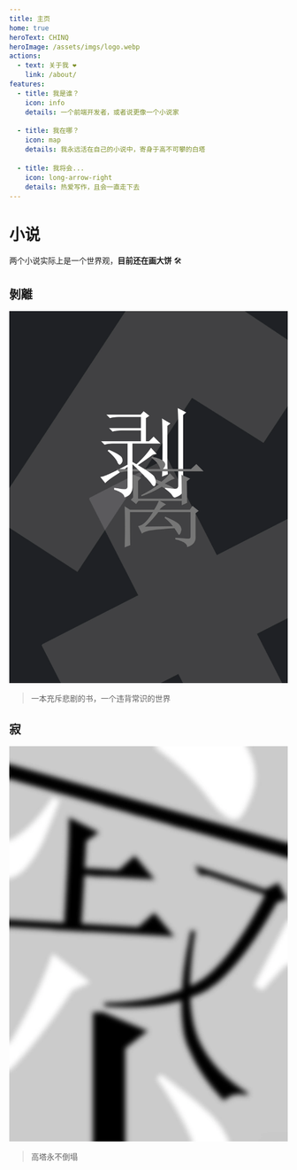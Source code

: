 ```yaml
---
title: 主页
home: true
heroText: CHINQ
heroImage: /assets/imgs/logo.webp
actions:
  - text: 关于我 ❤️
    link: /about/
features:
  - title: 我是谁？
    icon: info
    details: 一个前端开发者，或者说更像一个小说家

  - title: 我在哪？
    icon: map
    details: 我永远活在自己的小说中，寄身于高不可攀的白塔

  - title: 我将会...
    icon: long-arrow-right
    details: 热爱写作，且会一直走下去
---
```


# 小说

两个小说实际上是一个世界观，**目前还在画大饼** 🛠️

## 剝離

![undefined](/assets/imgs/novels/undefined.webp)

> 一本充斥悲剧的书，一个违背常识的世界

## 寂 <Badge type='tip' text='WIP' vertical='top' />

![silent](/assets/imgs/novels/silent.webp)

> 高塔永不倒塌
